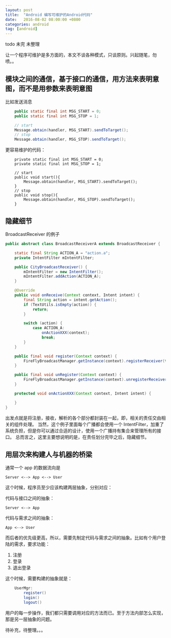 ```yaml
---
layout: post
title:  "Android 编写可维护的Android代码"
date:   2016-08-02 08:00:00 +0800
categories: android
tag: [android]
---
```


todo 未完 未整理

让一个程序可维护是多方面的，本文不谈各种模式，只谈原则。兴起随笔，勿喷。。

## 模块之间的通信，基于接口的通信，用方法来表明意图，而不是用参数来表明意图

比如发送消息

```java
    public static final int MSG_START = 0;
    public static final int MSG_STOP = 1;

    // start
    Message.obtain(handler, MSG_START).sendToTarget();
    // stop
    Message.obtain(handler, MSG_STOP).sendToTarget();
```
   
更容易维护的代码：

```
    private static final int MSG_START = 0;
    private static final int MSG_STOP = 1;

    // start
    public void start(){
        Message.obtain(handler, MSG_START).sendToTarget();
    }
    // stop
    public void stop(){
        Message.obtain(handler, MSG_STOP).sendToTarget();
    }

```

## 隐藏细节

BroadcastReceiver 的例子

```java
public abstract class BroadcastReceiverA extends BroadcastReceiver {

    static final String ACTION_A = "action.a";
    private IntentFilter mIntentFilter;

    public CityBroadcastReceiver() {
        mIntentFilter = new IntentFilter();
        mIntentFilter.addAction(ACTION_A);
    }

    @Override
    public void onReceive(Context context, Intent intent) {
        final String action = intent.getAction();
        if (TextUtils.isEmpty(action)) {
            return;
        }

        switch (action) {
            case ACTION_A:
                onActionXXX(context);
                break;
        }
    }

    public final void register(Context context) {
        FireFlyBroadcastManager.getInstance(context).registerReceiver(this, mIntentFilter);
    }

    public final void unRegister(Context context) {
        FireFlyBroadcastManager.getInstance(context).unregisterReceiver(this);
    }

    protected void onActionXXX(Context context, Intent intent) {

    }
}
```

出发点就是将注册，接收，解析的各个部分都封装在一起，即，相关的责任交由相关的组件处理。
当然，这个例子里面每个广播都会使用一个 IntentFilter，加重了系统负担，但是你可以通过合适的设计，使用一个广播持有集合来管理所有的接口。
总而言之，这里主要想说明的是，在责任划分完毕之后，隐藏细节。
    
## 用层次来构建人与机器的桥梁

通常一个 app 的数据流向是

    Server <--> App <--> User

这个时候，程序员至少应该构建两层抽象，分别对应：

代码与接口之间的抽象：

    Server <--> App 
    
代码与需求之间的抽象：

    App <--> User

而后者的优先级更高，所以，需要先制定代码与需求之间的抽象。比如有个用户登陆的需求，要求功能：

1. 注册
2. 登录
3. 退出登录

这个时候，需要构建的抽象就是：

```java
    UserMgr:
        register()
        login()
        logout()
```
用户的每一步操作，我们都只需要调用对应的方法而已。至于方法内部怎么实现，那是另一层抽象的问题。


待补充，待整理。。。


